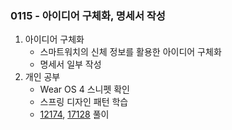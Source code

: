### 0115 - 아이디어 구체화, 명세서 작성
1. 아이디어 구체화
    - 스마트워치의 신체 정보를 활용한 아이디어 구체화
    - 명세서 일부 작성
2. 개인 공부
    - Wear OS 4 스니펫 확인
    - 스프링 디자인 패턴 학습
    - [12174](https://www.acmicpc.net/problem/12174), [17128](https://www.acmicpc.net/problem/17128) 풀이
